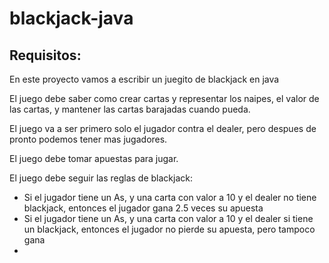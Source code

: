 # blackjack-java


## Requisitos:

En este proyecto vamos a escribir un juegito de blackjack en java

El juego debe saber como crear cartas y representar los naipes, el valor de las cartas, y mantener las cartas barajadas cuando pueda.

El juego va a ser primero solo el jugador contra el dealer, pero despues de pronto podemos tener mas jugadores.

El juego debe tomar apuestas para jugar.

El juego debe seguir las reglas de blackjack:

- Si el jugador tiene un As, y una carta con valor a 10 y el dealer no tiene blackjack, entonces el jugador gana 2.5 veces su apuesta
- Si el jugador tiene un As, y una carta con valor a 10 y el dealer si tiene un blackjack, entonces el jugador no pierde su apuesta, pero tampoco gana
- 